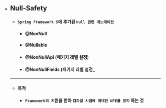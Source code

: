 - ## Null-Safety
  - #### `Spring Framework 5`에 추가된 `Null 관련 애노테이션`
    - #### @NonNull
    - #### @Nullable
    - #### @NonNullApi (패키지 레벨 설정)
    - #### @NonNullFields (패키지 레벨 설정_
  ------
  - #### 목적
    - #### `Framework의 지`원을 받아 `컴파일 시점에 최대한 NPE를 방지` 하는 것
